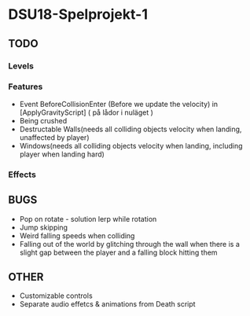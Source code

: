 # DSU18-Spelprojekt-1
## TODO
### Levels

### Features
* Event BeforeCollisionEnter (Before we update the velocity) in [ApplyGravityScript] ( på lådor i nuläget )
* Being crushed
* Destructable Walls(needs all colliding objects velocity when landing, unaffected by player)
* Windows(needs all colliding objects velocity when landing, including player when landing hard)

### Effects

## BUGS
* Pop on rotate - solution lerp while rotation
* Jump skipping
* Weird falling speeds when colliding
* Falling out of the world by glitching through the wall when there is a slight gap between the player and a falling block hitting them

## OTHER
* Customizable controls
* Separate audio effetcs & animations from Death script 

